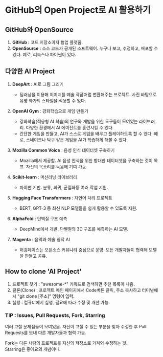 # GitHub의 Open Project로 AI 활용하기

## GitHub와 OpenSource

1. __GitHub__ : 코드 저장소이자 협업 플랫폼.
2. __OpenSource__ : 소스 코드가 공개된 소프트웨어. 누구나 보고, 수정하고, 배포할 수 있다. 예로, 리눅스나 파이썬이 있다.

## 다양한 AI Project

1. __DeepArt__ : AI로 그림 그리기  
    - 딥러닝을 이용해 이미지를 예술 작품처럼 변환해주는 프로젝트. 사진 바탕으로 유명 화가의 스타일을 적용할 수 있다.

2. __OpenAI Gym__ : 강화학습으로 게임 만들기
    - 강화학습(적응형 AI 학습)의 연구와 개발을 위한 도구들이 모여있는 라이브러리. 다양한 환경에서 AI 에이전트를 훈련시킬 수 있다.
    - 간단한 게임을 만들고, AI가 스스로 게임을 배우고 플레이하도록 할 수 있다. 예로, 스네이크나 탁구 같은 게임을 AI가 학습하게 해볼 수 있다.

3. __Mozilla Common Voice__ : 음성 인식 데이터셋 구축하기
    - Mozilla에서 제공함. AI 음성 인식을 위한 방대한 데이터셋을 구축하는 것이 목표. 자신의 목소리를 녹음에 기여 가능.

4. __Scikit-learn__ : 머신러닝 라이브러리
    - 파이썬 기반. 분류, 회귀, 군집화등 여러 작업 지원.

5. __Hugging Face Transformers__ : 자연어 처리 프로젝트
    - BERT, GPT-3 등 최신 NLP 모델들을 쉽게 활용할 수 있도록 지원.

6. __AlphaFold__ : 단백질 구조 예측
    - DeepMind에서 개발. 단밸질의 3D 구조를 예측하는 AI 모델.

7. __Magenta__ : 음악과 예술 창작 AI
    - 허깅페이스는 오픈소스 커뮤니티 중심으로 운영. 모든 개발자들이 협력해 모델을 만들고 공유.

## How to clone 'AI Project'

1. 프로젝트 찾기 : "awesome-*" 키워드로 검색하면 추천 목록이 나옴.
2. 클론(Clone) : 프로젝트 메인 페이지에서 Code버튼 클릭, 주소 복사하고 터미널에서 "git clone [주소]" 명령어 입력.
3. 실행 : 컴퓨터에서 실행, 필요에 따라 수정 및 개선 가능.

### TIP : Issues, Pull Requests, Fork, Starring

여러 고칠 문제점들이 모여있음. 자신이 고칠 수 있는 부분을 찾아 수정한 후 Pull Requests를 보내 다른 개발자들과 협력 가능.

Fork는 다른 사람의 프로젝트를 자신의 저장소로 가져와 수정하는 것.  
Starring은 좋아요의 개념이다.

